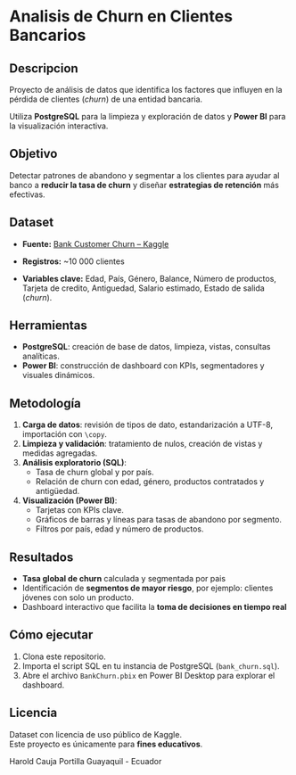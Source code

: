 # Analisis de Churn en Clientes Bancarios

## Descripcion
Proyecto de análisis de datos que identifica los factores que influyen en la pérdida de clientes (*churn*) de una entidad bancaria. 

Utiliza **PostgreSQL** para la limpieza y exploración de datos y **Power BI** para la visualización interactiva.

## Objetivo
Detectar patrones de abandono y segmentar a los clientes para ayudar al banco a **reducir la tasa de churn** y diseñar **estrategias de retención** más efectivas.

## Dataset
- **Fuente:** [Bank Customer Churn – Kaggle](https://www.kaggle.com/datasets/gauravtopre/bank-customer-churn-dataset)  

- **Registros:** ~10 000 clientes  
- **Variables clave:** Edad, País, Género, Balance, Número de productos, Tarjeta de credito, Antiguedad, Salario estimado, Estado de salida (*churn*).

## Herramientas
- **PostgreSQL**: creación de base de datos, limpieza, vistas, consultas analíticas.
- **Power BI**: construcción de dashboard con KPIs, segmentadores y visuales dinámicos.

## Metodología
1. **Carga de datos**: revisión de tipos de dato, estandarización a UTF-8, importación con `\copy`.
2. **Limpieza y validación**: tratamiento de nulos, creación de vistas y medidas agregadas.
3. **Análisis exploratorio (SQL)**:
   - Tasa de churn global y por país.
   - Relación de churn con edad, género, productos contratados y antigüedad.
4. **Visualización (Power BI)**:
   - Tarjetas con KPIs clave.
   - Gráficos de barras y líneas para tasas de abandono por segmento.
   - Filtros por país, edad y número de productos.

## Resultados
- **Tasa global de churn** calculada y segmentada por pais 
- Identificación de **segmentos de mayor riesgo**, por ejemplo: clientes jóvenes con solo un producto.
- Dashboard interactivo que facilita la **toma de decisiones en tiempo real**

## Cómo ejecutar
1. Clona este repositorio.
2. Importa el script SQL en tu instancia de PostgreSQL (`bank_churn.sql`).
3. Abre el archivo `BankChurn.pbix` en Power BI Desktop para explorar el dashboard.

## Licencia
Dataset con licencia de uso público de Kaggle.  
Este proyecto es únicamente para **fines educativos**.

Harold Cauja Portilla
Guayaquil - Ecuador
